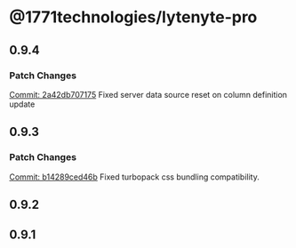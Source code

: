 # @1771technologies/lytenyte-pro

## 0.9.4

### Patch Changes

[Commit: 2a42db707175](https://github.com/1771-Technologies/lytenyte/commit/2a42db70717501ce93444011862aca325e68a2a5)
Fixed server data source reset on column definition update

## 0.9.3

### Patch Changes

[Commit: b14289ced46b](https://github.com/1771-Technologies/lytenyte/commit/b14289ced46b6466a44a7fd596dba0c8272bee59)
Fixed turbopack css bundling compatibility.

## 0.9.2

## 0.9.1
